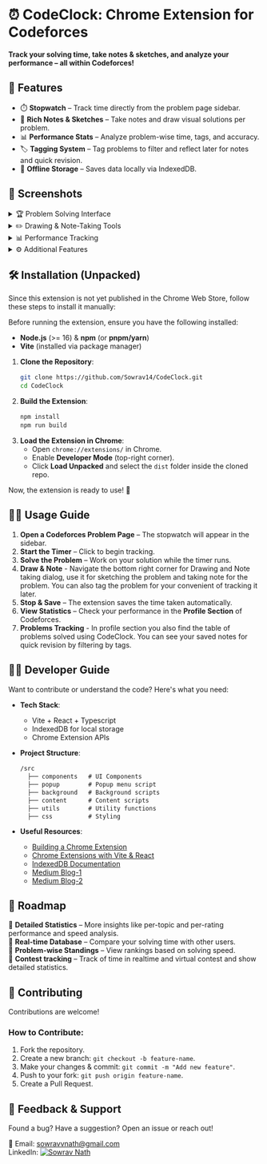 # ⏰ CodeClock: Chrome Extension for Codeforces

**Track your solving time, take notes & sketches, and analyze your performance – all within Codeforces!** 




## 📌 Features  

- ⏱️ **Stopwatch** – Track time directly from the problem page sidebar.
- 📝 **Rich Notes & Sketches** – Take notes and draw visual solutions per problem.
- 📊 **Performance Stats** – Analyze problem-wise time, tags, and accuracy.
- 🏷️ **Tagging System** – Tag problems to filter and reflect later for notes and quick revision.
- 💾 **Offline Storage** – Saves data locally via IndexedDB.




## 📸 Screenshots

<details> <summary>🏆 Problem Solving Interface</summary>

<p align="center"><img src="./screenshots/problem-page-sidebar-layout.png" alt="Problem Page Sidebar" /></p> <p align="center">Displays stopwatch and problem-specific controls in the sidebar.</p>


<p align="center"><img src="./screenshots/new-problem-starting.png" alt="Starting Problem" /></p> <p align="center">Interface when a new problem-solving session begins.</p>


<p align="center"><img src="./screenshots/problem-solving-sidebar.png" alt="Active Solving" /></p> <p align="center">Timer runs while solving the problem.</p>


<p align="center"><img src="./screenshots/problem-solved-sidebar.png" alt="Problem Solved" /></p> <p align="center">Displays the recorded solving time post-completion.</p>
</details> <details> <summary>✏️ Drawing & Note-Taking Tools</summary>


<p align="center"><img src="./screenshots/problem-page-sidebar-layout.png" alt="Tool Access" /></p> <p align="center">Floating action button for opening drawing or note-taking tools.</p>


<p align="center"><img src="./screenshots/using-drawing-tool.png" alt="Drawing Tool" /></p> <p align="center">Sketching ideas or visualizing concepts during problem solving.</p>


<p align="center"><img src="./screenshots/using-note-taking-tool.png" alt="Note-Taking Tool" /></p> <p align="center">Documenting observations or strategies while solving.</p>
</details> <details> <summary>📊 Performance Tracking</summary>


<p align="center"><img src="./screenshots/statistics-on-solved-problem.png" alt="Statistics Summary" /></p> <p align="center">Overview of solved problems and associated metrics.</p>


<p align="center"><img src="./screenshots/statistics-on-solved-problem-continued.png" alt="Detailed Stats" /></p> <p align="center">Detailed breakdown of performance trends.</p>


<p align="center"><img src="./screenshots/problem-table-for-quick-recap.png" alt="Problem Table" /></p> <p align="center">Compact table summarizing problem history for review.</p>


<p align="center"><img src="./screenshots/problem-table-filtering-by-tags.png" alt="Tag Filtering" /></p> <p align="center">Filter problems by tags for focused revision.</p>


<p align="center"><img src="./screenshots/problem-table-expanded-note.png" alt="Expanded Notes" /></p> <p align="center">View and edit personal notes per problem.</p>
</details> <details> <summary>⚙️ Additional Features</summary>


<p align="center"><img src="./screenshots/profile-view-first-time.png" alt="Profile View" /></p> <p align="center">Displays CodeClock summary in the user’s Codeforces profile.</p>


<p align="center"><img src="./screenshots/popup-menu.png" alt="Popup Menu" /></p> <p align="center">Provides quick access to common extension features.</p>
</details>

 


## 🛠 Installation (Unpacked) 

Since this extension is not yet published in the Chrome Web Store, follow these steps to install it manually:  

Before running the extension, ensure you have the following installed:  
- **Node.js** (>= 16) & **npm** (or **pnpm/yarn**)  
- **Vite** (installed via package manager) 

1. **Clone the Repository**:  
   ```sh
   git clone https://github.com/Sowrav14/CodeClock.git
   cd CodeClock
   ```
2. **Build the Extension**:  
   ```sh
   npm install
   npm run build
   ```
3. **Load the Extension in Chrome**:  
   - Open `chrome://extensions/` in Chrome.  
   - Enable **Developer Mode** (top-right corner).  
   - Click **Load Unpacked** and select the `dist` folder inside the cloned repo.  

Now, the extension is ready to use! 🎉  





## 🧑‍💻 Usage Guide  

1. **Open a Codeforces Problem Page** – The stopwatch will appear in the sidebar.  
2. **Start the Timer** – Click to begin tracking.  
3. **Solve the Problem** – Work on your solution while the timer runs.  
4. **Draw & Note** - Navigate the bottom right corner for Drawing and Note taking dialog, use it for sketching the problem and taking note for the problem. You can also tag the problem for your convenient of tracking it later.
5. **Stop & Save** – The extension saves the time taken automatically.  
6. **View Statistics** – Check your performance in the **Profile Section** of Codeforces.  
7. **Problems Tracking** - In profile section you also find the table of problems solved using CodeClock. You can see your saved notes for quick revision by filtering by tags.





## 👨‍💻 Developer Guide  

Want to contribute or understand the code? Here's what you need:  

- **Tech Stack**:  
  - Vite + React + Typescript
  - IndexedDB for local storage  
  - Chrome Extension APIs  

- **Project Structure**:  
  ```
  /src
    ├── components   # UI Components
    ├── popup        # Popup menu script
    ├── background   # Background scripts
    ├── content      # Content scripts
    ├── utils        # Utility functions
    ├── css          # Styling
  ```

- **Useful Resources**:  
  - [Building a Chrome Extension](https://developer.chrome.com/docs/extensions/)  
  - [Chrome Extensions with Vite & React](https://vitejs.dev/guide/)  
  - [IndexedDB Documentation](https://developer.mozilla.org/en-US/docs/Web/API/IndexedDB_API)
  - [Medium Blog-1](https://dev.to/bnn1/mise-en-place-31n5)
  - [Medium Blog-2](https://dev.to/arglee/chrome-extensions-using-vite-typescript-react-stepwise-process-2ddp)



## 📅 Roadmap 

🔹 **Detailed Statistics** – More insights like per-topic and per-rating performance and speed analysis.  
🔹 **Real-time Database** – Compare your solving time with other users.  
🔹 **Problem-wise Standings** – View rankings based on solving speed.    
🔹 **Contest tracking** – Track of time in realtime and virtual contest and show detailed statistics. 




## 🤝 Contributing  

Contributions are welcome!  

### How to Contribute:  
1. Fork the repository.  
2. Create a new branch: `git checkout -b feature-name`.  
3. Make your changes & commit: `git commit -m "Add new feature"`.  
4. Push to your fork: `git push origin feature-name`.  
5. Create a Pull Request.  




## 💬 Feedback & Support  

Found a bug? Have a suggestion? Open an issue or reach out!  

📧 Email: sowravvnath@gmail.com  
LinkedIn: [![Sowrav Nath](https://img.shields.io/badge/LinkedIn-Profile-blue)](https://www.linkedin.com/in/sowrav-nath/) 
